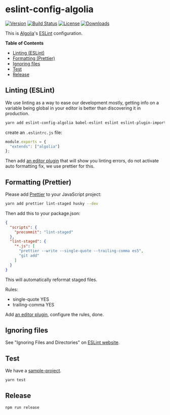 # eslint-config-algolia

[![Version][version-svg]][package-url] [![Build Status][travis-svg]][travis-url] [![License][license-image]][license-url] [![Downloads][downloads-image]][downloads-url]

This is [Algolia](https://www.algolia.com/)'s [ESLint](http://eslint.org/) configuration.

<!-- START doctoc generated TOC please keep comment here to allow auto update -->
<!-- DON'T EDIT THIS SECTION, INSTEAD RE-RUN doctoc TO UPDATE -->
**Table of Contents**

- [Linting (ESLint)](#linting-eslint)
- [Formatting (Prettier)](#formatting-prettier)
- [Ignoring files](#ignoring-files)
- [Test](#test)
- [Release](#release)

<!-- END doctoc generated TOC please keep comment here to allow auto update -->

## Linting (ESLint)

We use linting as a way to ease our development mostly, getting info on a variable being global in your editor
is better than discovering it in production.

```sh
yarn add eslint-config-algolia babel-eslint eslint eslint-plugin-import eslint-plugin-jest eslint-config-prettier prettier [eslint-plugin-react eslint-import-resolver-webpack] --dev
```

create an `.eslintrc.js` file:
```js
module.exports = {
  "extends": ["algolia"]
};
```

Then add [an editor plugin](http://eslint.org/docs/user-guide/integrations.html#editors) that will show you linting errors, do not activate
auto formatting fix, we use prettier for this.

## Formatting (Prettier)

Please add [Prettier](https://github.com/prettier/prettier) to your JavaScript project:

```sh
yarn add prettier lint-staged husky --dev
```

Then add this to your package.json:

```json
{
  "scripts": {
    "precommit": "lint-staged"
  },
  "lint-staged": {
    "*.js": [
      "prettier --write --single-quote --trailing-comma es5",
      "git add"
    ]
  }
}
```

This will automatically reformat staged files.

Rules:
  - single-quote YES
  - trailing-comma YES

Add [an editor plugin](https://github.com/prettier/prettier#atom), configure the rules, done.

## Ignoring files

See "Ignoring Files and Directories" on [ESLint website](http://eslint.org/docs/user-guide/configuring.html#ignoring-files-and-directories).

## Test

We have a [sample-project](sample-project).

```sh
yarn test
```

## Release

```sh
npm run release
```

[version-svg]: https://img.shields.io/npm/v/eslint-config-algolia.svg?style=flat-square
[package-url]: https://npmjs.org/package/eslint-config-algolia
[travis-svg]: https://img.shields.io/travis/algolia/eslint-config-algolia/master.svg?style=flat-square
[travis-url]: https://travis-ci.org/algolia/eslint-config-algolia
[license-image]: http://img.shields.io/badge/license-MIT-green.svg?style=flat-square
[license-url]: LICENSE
[downloads-image]: https://img.shields.io/npm/dm/eslint-config-algolia.svg?style=flat-square
[downloads-url]: http://npm-stat.com/charts.html?package=eslint-config-algolia
